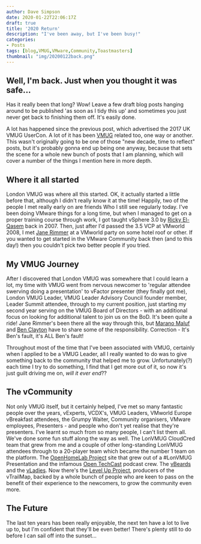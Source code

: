 ```yaml
---
author: Dave Simpson
date: 2020-01-22T22:06:17Z
draft: true
title: '2020 Return'
description: "I've been away, but I've been busy!"
categories:
- Posts
tags: [blog,VMUG,VMware,Community,Toastmasters]
thumbnail: "img/20200122back.png"
---
```

## Well, I'm back. Just when you thought it was safe... ##
Has it really been that long? Wow! Leave a few draft blog posts hanging around to be published 'as soon as I tidy this up' and sometimes you just never get back to finishing them off. It's easily done. 

A lot has happened since the previous post, which advertised the 2017 UK VMUG UserCon. A lot of it has been [VMUG](https://twitter.com/MyVMUG) related too, one way or another. This wasn't originally going to be one of those "new decade, time to reflect" posts, but it's probably gonna end up being one anyway, because that sets the scene for a whole new bunch of posts that I am planning, which will cover a number of the things I mention here in more depth. 

## Where it all started ##
London VMUG was where all this started. OK, it actually started a little before that, although I didn't really know it at the time! Happily, two of the people I met really early on are friends Who I still see regularly today. I've been doing VMware things for a long time, but when I managed to get on a proper training course through work, I got taught vSphere 3.0 by [Ricky El-Qasem](https://twitter.com/rickyelqasem) back in 2007. Then, just after I'd passed the 3.5 VCP at VMworld 2008, I met [Jane Rimmer](https://twitter.com/rimmergram) at a VMworld party on some hotel roof or other. If you wanted to get started in the VMware Community back then (and to this day!) then you couldn't pick two better people if you tried.

## My VMUG Journey ##
After I discovered that London VMUG was somewhere that I could learn a lot, my time with VMUG went from nervous newcomer to 'regular attendee swerving doing a presentation' to vFactor presenter (they finally got me), London VMUG Leader, VMUG Leader Advisory Council founder member, Leader Summit attendee, through to my current position, just starting my second year serving on the VMUG Board of Directors - with an additional focus on looking for additional talent to join us on the BoD. It's been quite a ride! Jane Rimmer's been there all the way through this, but [Marano Maluf](https://twitter.com/mjmaluf) and [Ben Clayton](https://twitter.com/grob4ever) have to share some of the responsibility. Correction - It's Ben's fault, it's ALL Ben's fault! 

Throughout most of the time that I've been associated with VMUG, certainly when I applied to be a VMUG Leader, all I really wanted to do was to give something back to the community that helped me to grow. Unfortunately(?) each time I try to do something, I find that I get more out of it, so now it's just guilt driving me on, *will it ever end*?? 

## The vCommunity ##
Not only VMUG itself, but it certainly helped, I've met so many fantastic people over the years, vExperts, VCDX's, VMUG Leaders, VMworld Europe vBreakfast attendees, the Grumpy Waiter, Community organisers, VMware employees, Presenters - and people who don't yet realise that they're presenters. I've learnt so much from so many people, I can't list them all. We've done some fun stuff along the way as well. The LonVMUG CloudCred team that grew from me and a couple of other long-standing LonVMUG attendees through to a 20-player team which became the number 1 team on the platform. The [OpenHomeLab Project](https://twitter.com/OpenHomelab) site that grew out of a #LonVMUG Presentation and the infamous [Open TechCast](https://twitter.com/Opentechcast) podcast crew. The [vBeards](https://twitter.com/vbeards2018) and the [vLadies](https://twitter.com/vLadies2018). Now there's the [Level Up Project](https://twitter.com/Tech_LevelUp), producers of the vTrailMap, backed by a whole bunch of people who are keen to pass on the benefit of their experience to the newcomers, to grow the community even more.

## The Future ##
The last ten years has been really enjoyable, the next ten have a lot to live up to, but I'm confident that they'll be even better! There's plenty still to do before I can sail off into the sunset...